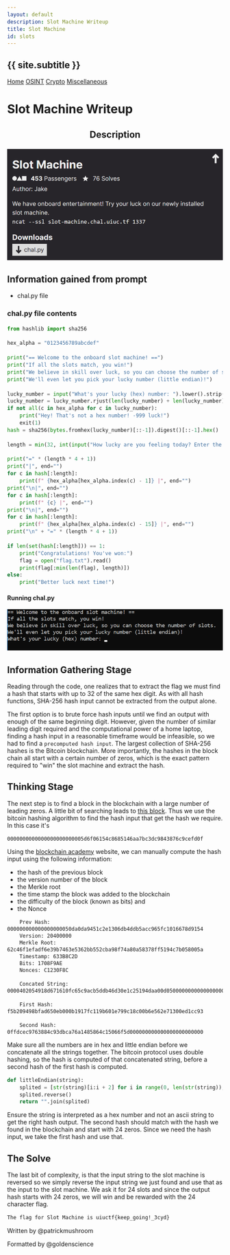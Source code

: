 ```yaml
---
layout: default
description: Slot Machine Writeup
title: Slot Machine
id: slots
---
```


<link rel="stylesheet" href="../writeupcss.css">
<link rel="stylesheet" href="../code.css">


<h2>
{{ site.subtitle }}
</h2>

[Home](https://stainedswan.github.io/UIUCTF-2024)
[OSINT](https://stainedswan.github.io/UIUCTF-2024/OSINT)
[Crypto](https://stainedswan.github.io/UIUCTF-2024/Crypto)
[Miscellaneous](https://stainedswan.github.io/UIUCTF-2024/Miscellaneous)

# Slot Machine Writeup

<div style="text-align:center" markdown="1">
<h2>

Description
</h2>
</div>

<div style="text-align:center"><img src="image-2.png" width=700/></div>

## Information gained from prompt
- chal.py file

### chal.py file contents
```python
from hashlib import sha256

hex_alpha = "0123456789abcdef"

print("== Welcome to the onboard slot machine! ==")
print("If all the slots match, you win!")
print("We believe in skill over luck, so you can choose the number of slots.")
print("We'll even let you pick your lucky number (little endian)!")

lucky_number = input("What's your lucky (hex) number: ").lower().strip()
lucky_number = lucky_number.rjust(len(lucky_number) + len(lucky_number) % 2, "0")
if not all(c in hex_alpha for c in lucky_number):
    print("Hey! That's not a hex number! -999 luck!")
    exit(1)
hash = sha256(bytes.fromhex(lucky_number)[::-1]).digest()[::-1].hex()

length = min(32, int(input("How lucky are you feeling today? Enter the number of slots: ")))

print("=" * (length * 4 + 1))
print("|", end="")
for c in hash[:length]:
    print(f" {hex_alpha[hex_alpha.index(c) - 1]} |", end="")
print("\n|", end="")
for c in hash[:length]:
    print(f" {c} |", end="")
print("\n|", end="")
for c in hash[:length]:
    print(f" {hex_alpha[hex_alpha.index(c) - 15]} |", end="")
print("\n" + "=" * (length * 4 + 1))

if len(set(hash[:length])) == 1:
    print("Congratulations! You've won:")
    flag = open("flag.txt").read()
    print(flag[:min(len(flag), length)])
else:
    print("Better luck next time!")
```
#### Running chal.py
![alt text](image-3.png)


## Information Gathering Stage
Reading through the code, one realizes that to extract the flag we must find a hash that starts with up to 32 of the same hex digit. As with all hash functions, SHA-256 hash input cannot be extracted from the output alone. 

The first option is to brute force hash inputs until we find an output with enough of the same beginning digit. However, given the number of similar leading digit required and the computational power of a home laptop, finding a hash input in a reasonable timeframe would be infeasible, so we had to find a `precomputed hash input`. The largest collection of SHA-256 hashes is the Bitcoin blockchain. More importantly, the hashes in the block chain all start with a certain number of zeros, which is the exact pattern required to "win" the slot machine and extract the hash.


## Thinking Stage
The next step is to find a block in the blockchain with a large number of leading zeros. A little bit of searching leads to [this block](https://blockchair.com/bitcoin/block/756951). Thus we use the bitcoin hashing algorithm to find the hash input that get the hash we require. In this case it's

    0000000000000000000000005d6f06154c8685146aa7bc3dc9843876c9cefd0f

Using the [blockchain academy](https://blockchain-academy.hs-mittweida.de/courses/blockchain-introduction-technical-beginner-to-intermediate/lessons/lesson-13-bitcoin-block-hash-verification/topic/how-to-calculate-and-verify-a-hash-of-a-block/) website, we can manually compute the hash input using the following information:

- the hash of the previous block
- the version number of the block
- the Merkle root
- the time stamp the block was added to the blockchain
- the difficulty of the block (known as bits) and
- the Nonce

```
    Prev Hash: 000000000000000000050da0da9451c2e1306db4ddb5acc965fc1016678d9154
    Version: 20400000
    Merkle Root: 62c46f1efadf6e39b7463e5362bb552cba98f74a80a58378ff5194c7b058005a
    Timestamp: 633B8C2D
    Bits: 1708F9AE
    Nonces: C1230F8C

    Concated String: 0000402054918d671610fc65c9acb5ddb46d30e1c25194daa00d050000000000000000005a0058b0c79451ff7883a5804af798ba2c55bb62533e46b7396edffa1e6fc4622D8C3B63AEF908178C0F23C1

    First Hash: f5b209498bfad650eb000b1917fc119b601e799c18c00b6e562e71300ed1cc93

    Second Hash: 0ffdcec9763884c93dbca76a1485864c15066f5d000000000000000000000000
```

Make sure all the numbers are in hex and little endian before we concatenate all the strings together. The bitcoin protocol uses double hashing, so the hash is computed of that concatenated string, before a second hash of the first hash is computed. 

```python
def littleEndian(string):
    splited = [str(string)[i:i + 2] for i in range(0, len(str(string)), 2)]
    splited.reverse()
    return "".join(splited)
```

Ensure the string is interpreted as a hex number and not an ascii string to get the right hash output. The second hash should match with the hash we found in the blockchain and start with 24 zeros. Since we need the hash input, we take the first hash and use that.


## The Solve
The last bit of complexity, is that the input string to the slot machine is reversed so we simply reverse the input string we just found and use that as the input to the slot machine. We ask it for 24 slots and since the output hash starts with 24 zeros, we will win and be rewarded with the 24 character flag. 

```txt
The flag for Slot Machine is uiuctf{keep_going!_3cyd}
```

Written by @patrickmushroom

Formatted by @goldenscience